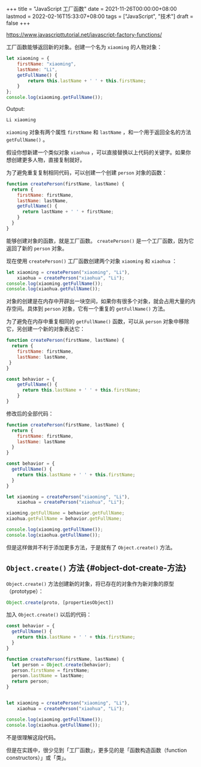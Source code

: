 +++
title = "JavaScript 工厂函数"
date = 2021-11-26T00:00:00+08:00
lastmod = 2022-02-16T15:33:07+08:00
tags = ["JavaScript", "技术"]
draft = false
+++

<https://www.javascripttutorial.net/javascript-factory-functions/>

工厂函数能够返回新的对象。创建一个名为 `xiaoming` 的人物对象：

```js
let xiaoming = {
    firstName: "xiaoming",
    lastName: "Li",
    getFullName() {
        return this.lastName + ' ' + this.firstName;
    }
};
console.log(xiaoming.getFullName());
```

Output:

```sh
Li xiaoming
```

`xiaoming` 对象有两个属性 `firstName` 和 `lastName` ，和一个用于返回全名的方法 `getFullName()` 。

假设你想新建一个类似对象 `xiaohua` ，可以直接替换以上代码的关键字。如果你想创建更多人物，直接复制就好。

为了避免重复复制相同代码，可以创建一个创建 `person` 对象的函数：

```js
function createPerson(firstName, lastName) {
  return {
    firstName: firstName,
    lastName: lastName,
    getFullName() {
      return lastName + ' ' + firstName;
    }
  }
}
```

能够创建对象的函数，就是工厂函数。 `createPerson()` 是一个工厂函数，因为它返回了新的 `person` 对象。

现在使用 `createPerson()` 工厂函数创建两个对象 `xiaoming` 和 `xiaohua` ：

```js
let xiaoming = createPerson("xiaoming", "Li"),
    xiaohua = createPerson("xiaohua", "Li");
console.log(xiaoming.getFullName());
console.log(xiaohua.getFullName());
```

对象的创建是在内存中开辟出一块空间，如果你有很多个对象，就会占用大量的内存空间。具体到 `person` 对象，它有一个重复的 `getFullName()` 方法。

为了避免在内存中重复相同的 `getFullName()` 函数，可以从 `person` 对象中移除它，另创建一个新的对象表达它：

```js
function createPerson(firstName, lastName) {
  return {
    firstName: firstName,
    lastName: lastName,
 }
}
```

```js
const behavior = {
    getFullName() {
      return this.lastName + ' ' + this.firstName;
    }
}
```

修改后的全部代码：

```js
function createPerson(firstName, lastName) {
  return {
    firstName: firstName,
    lastName: lastName
  }
}

const behavior = {
  getFullName() {
    return this.lastName + ' ' + this.firstName;
  }
}

let xiaoming = createPerson("xiaoming", "Li"),
    xiaohua = createPerson("xiaohua", "Li");

xiaoming.getFullName = behavior.getFullName;
xiaohua.getFullName = behavior.getFullName;

console.log(xiaoming.getFullName());
console.log(xiaohua.getFullName());
```

但是这样做并不利于添加更多方法，于是就有了 `Object.create()` 方法。


## `Object.create()` 方法 {#object-dot-create-方法}

`Object.create()` 方法创建新的对象，将已存在的对象作为新对象的原型（prototype）：

```js
Object.create(proto, [propertiesObject])
```

加入 `Object.create()` 以后的代码：

```js
const behavior = {
  getFullName() {
    return this.lastName + ' ' + this.firstName;
  }
}

function createPerson(firstName, lastName) {
  let person = Object.create(behavior);
  person.firstName = firstName;
  person.lastName = lastName;
  return person;
}


let xiaoming = createPerson("xiaoming", "Li"),
    xiaohua = createPerson("xiaohua", "Li");

console.log(xiaoming.getFullName());
console.log(xiaohua.getFullName());
```

不是很理解这段代码。

但是在实践中，很少见到「工厂函数」，更多见的是「函数构造函数（function constructors）」或「类」。